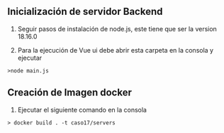 ## Inicialización de servidor Backend

1. Seguir pasos de instalación de node.js, este tiene que ser la version 18.16.0

2. Para la ejecución de Vue ui debe abrir esta carpeta en la consola y ejecutar

```>node main.js ```

## Creación de Imagen docker
1. Ejecutar el siguiente comando en la consola

```> docker build . -t caso17/servers ```